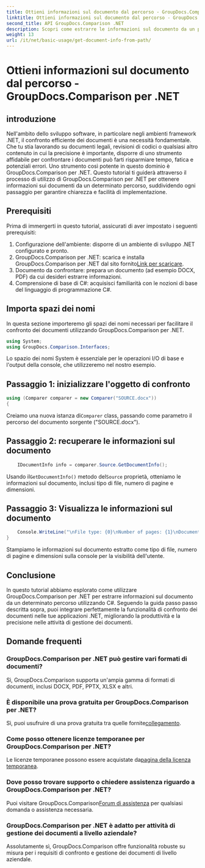 ```yaml
---
title: Ottieni informazioni sul documento dal percorso - GroupDocs.Comparison per .NET
linktitle: Ottieni informazioni sul documento dal percorso - GroupDocs.Comparison per .NET
second_title: API GroupDocs.Comparison .NET
description: Scopri come estrarre le informazioni sul documento da un percorso utilizzando GroupDocs.Comparison per .NET. Semplici passaggi per una gestione efficiente dei documenti in C#.
weight: 13
url: /it/net/basic-usage/get-document-info-from-path/
---
```


# Ottieni informazioni sul documento dal percorso - GroupDocs.Comparison per .NET

## introduzione
Nell'ambito dello sviluppo software, in particolare negli ambienti framework .NET, il confronto efficiente dei documenti è una necessità fondamentale. Che tu stia lavorando su documenti legali, revisioni di codici o qualsiasi altro contenuto in cui la precisione è importante, disporre di uno strumento affidabile per confrontare i documenti può farti risparmiare tempo, fatica e potenziali errori. Uno strumento così potente in questo dominio è GroupDocs.Comparison per .NET. Questo tutorial ti guiderà attraverso il processo di utilizzo di GroupDocs.Comparison per .NET per ottenere informazioni sui documenti da un determinato percorso, suddividendo ogni passaggio per garantire chiarezza e facilità di implementazione.
## Prerequisiti
Prima di immergerti in questo tutorial, assicurati di aver impostato i seguenti prerequisiti:
1. Configurazione dell'ambiente: disporre di un ambiente di sviluppo .NET configurato e pronto.
2.  GroupDocs.Comparison per .NET: scarica e installa GroupDocs.Comparison per .NET dal sito fornito[Link per scaricare](https://releases.groupdocs.com/comparison/net/).
3. Documento da confrontare: prepara un documento (ad esempio DOCX, PDF) da cui desideri estrarre informazioni.
4. Comprensione di base di C#: acquisisci familiarità con le nozioni di base del linguaggio di programmazione C#.

## Importa spazi dei nomi
In questa sezione importeremo gli spazi dei nomi necessari per facilitare il confronto dei documenti utilizzando GroupDocs.Comparison per .NET.
```csharp
using System;
using GroupDocs.Comparison.Interfaces;
```

Lo spazio dei nomi System è essenziale per le operazioni I/O di base e l'output della console, che utilizzeremo nel nostro esempio.

## Passaggio 1: inizializzare l'oggetto di confronto
```csharp
using (Comparer comparer = new Comparer("SOURCE.docx"))
{
```
 Creiamo una nuova istanza di`Comparer` class, passando come parametro il percorso del documento sorgente ("SOURCE.docx").
## Passaggio 2: recuperare le informazioni sul documento
```csharp
    IDocumentInfo info = comparer.Source.GetDocumentInfo();
```
 Usando il`GetDocumentInfo()` metodo del`Source` proprietà, otteniamo le informazioni sul documento, inclusi tipo di file, numero di pagine e dimensioni.
## Passaggio 3: Visualizza le informazioni sul documento
```csharp
    Console.WriteLine("\nFile type: {0}\nNumber of pages: {1}\nDocument size: {2} bytes", info.FileType, info.PageCount, info.Size);
}
```
Stampiamo le informazioni sul documento estratto come tipo di file, numero di pagine e dimensioni sulla console per la visibilità dell'utente.

## Conclusione
In questo tutorial abbiamo esplorato come utilizzare GroupDocs.Comparison per .NET per estrarre informazioni sul documento da un determinato percorso utilizzando C#. Seguendo la guida passo passo descritta sopra, puoi integrare perfettamente la funzionalità di confronto dei documenti nelle tue applicazioni .NET, migliorando la produttività e la precisione nelle attività di gestione dei documenti.
## Domande frequenti
### GroupDocs.Comparison per .NET può gestire vari formati di documenti?
Sì, GroupDocs.Comparison supporta un'ampia gamma di formati di documenti, inclusi DOCX, PDF, PPTX, XLSX e altri.
### È disponibile una prova gratuita per GroupDocs.Comparison per .NET?
 Sì, puoi usufruire di una prova gratuita tra quelle fornite[collegamento](https://releases.groupdocs.com/).
### Come posso ottenere licenze temporanee per GroupDocs.Comparison per .NET?
 Le licenze temporanee possono essere acquistate da[pagina della licenza temporanea](https://purchase.groupdocs.com/temporary-license/).
### Dove posso trovare supporto o chiedere assistenza riguardo a GroupDocs.Comparison per .NET?
 Puoi visitare GroupDocs.Comparison[Forum di assistenza](https://forum.groupdocs.com/c/comparison/12) per qualsiasi domanda o assistenza necessaria.
### GroupDocs.Comparison per .NET è adatto per attività di gestione dei documenti a livello aziendale?
Assolutamente sì, GroupDocs.Comparison offre funzionalità robuste su misura per i requisiti di confronto e gestione dei documenti di livello aziendale.